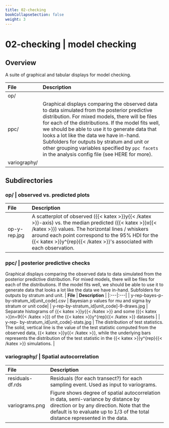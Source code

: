 ```yaml
---
title: 02-checking
bookCollapseSection: false
weight: 3
---
```


# 02-checking | model checking

## Overview

A suite of graphical and tabular displays for model checking.

| __File__ | __Description__ |
|:---|:---|
| op/ |  |
| ppc/ | Graphical displays comparing the observed data to data simulated from the posterior predictive distribution. For mixed models, there will be files for each of the distributions. If the model fits well, we should be able to use it to generate data that looks a lot like the data we have in-hand. Subfolders for outputs by stratum and unit or other grouping variables specified by `ppc facets` in the analysis config file (see HERE for more). |
| variography/ |  |

## Subdirectories

### op/ | observed vs. predicted plots

| __File__ | __Description__ |
|:---|:---|
| op-y-rep.jpg | A scatterplot of observed ({{< katex >}}y{{< /katex >}}-axis) vs. the median predicted ({{< katex >}}x{{< /katex >}}) values. The horizontal lines / whiskers around each point correspond to the 95% HDI for the {{< katex >}}y^{rep}{{< /katex >}}'s associated with each observation. |

### ppc/ | posterior predictive checks
Graphical displays comparing the observed data to data simulated from the posterior predictive distribution. For mixed models, there will be files for each of the distributions. If the model fits well, we should be able to use it to generate data that looks a lot like the data we have in-hand.
Subfolders for outputs by stratum and unit.
| __File__ | __Description__ |
|:---|:---|
| y-rep-bayes-p-by-stratum_id[unit_code].csv |  Bayesian p values for mu and sigma by stratum or unit code|
| y-rep-by-stratum_id[unit_code]-9-draws.jpg | Separate histograms of {{< katex >}}y{{< /katex >}} and some ({{< katex >}}n=9{{< /katex >}}) of the {{< katex >}}y^{rep}{{< /katex >}} datasets |
| y-rep- by-stratum_id[unit_code]-stats.jpg | The distribution of test statistics. The solid, vertical line is the value of the test statistic computed from the observed data, {{< katex >}}y{{< /katex >}}, while the underlying bars represents the distribution of the test statistic in the {{< katex >}}y^{rep}{{< /katex >}} simulations. |

### variography/ | Spatial autocorrelation
 
| __File__ | __Description__ |
|:---|:---|
| residuals-df.rds | Residuals (for each transect?) for each sampling event. Used as input to variograms. |
| variograms.png | Figure shows degree of spatial autocorrelation in data, semi-variance by distance by direction or by any direction. Note that the default is to evaluate up to 1/3 of the total distance represented in the data.  |
